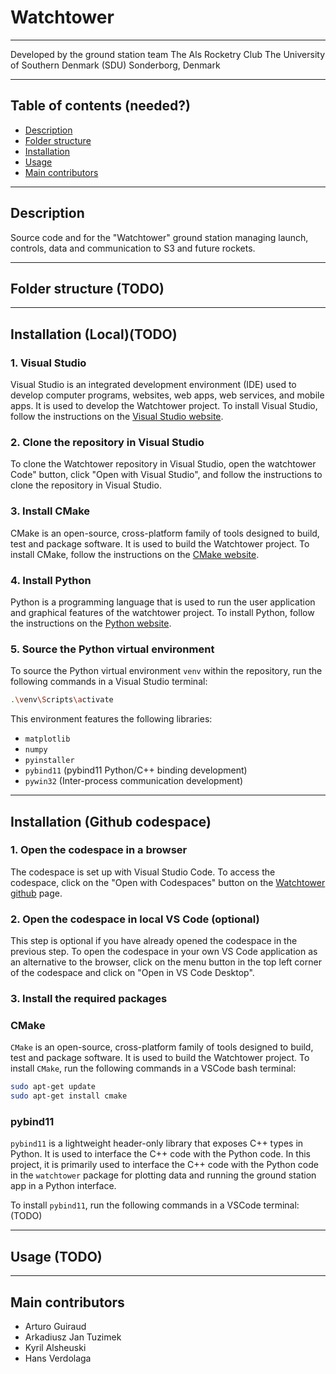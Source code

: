 # Watchtower
---

Developed by the ground station team
The Als Rocketry Club
The University of Southern Denmark (SDU)
Sonderborg, Denmark

---

## Table of contents (needed?)
- [Description](#description)
- [Folder structure](#folder-structure)
- [Installation](#installation)
- [Usage](#usage)
- [Main contributors](#main-contributors)

---

## Description
Source code and for the "Watchtower" ground station managing launch, controls, data and communication to S3 and future rockets.

---

## Folder structure (TODO)

---
## Installation (Local)(TODO)
### 1. Visual Studio
Visual Studio is an integrated development environment (IDE) used to develop computer programs, websites, web apps, web services, and mobile apps. It is used to develop the Watchtower project. To install Visual Studio, follow the instructions on the [Visual Studio website](https://visualstudio.microsoft.com/).

### 2. Clone the repository in Visual Studio
To clone the Watchtower repository in Visual Studio, open the watchtower Code" button, click "Open with Visual Studio", and follow the instructions to clone the repository in Visual Studio.

### 3. Install CMake
CMake is an open-source, cross-platform family of tools designed to build, test and package software. It is used to build the Watchtower project. To install CMake, follow the instructions on the [CMake website](https://cmake.org/).

### 4. Install Python
Python is a programming language that is used to run the user application and graphical features of the watchtower project. To install Python, follow the instructions on the [Python website](https://www.python.org/).

### 5. Source the Python virtual environment
To source the Python virtual environment `venv` within the repository, run the following commands in a Visual Studio terminal:

```bash
.\venv\Scripts\activate
```

This environment features the following libraries:
- `matplotlib`
- `numpy`
- `pyinstaller` 
- `pybind11` (pybind11 Python/C++ binding development)
- `pywin32` (Inter-process communication development)


--- 

## Installation (Github codespace)
### 1. Open the codespace in a browser
The codespace is set up with Visual Studio Code. To access the codespace, click on the "Open with Codespaces" button on the [Watchtower github](https://github.com/AlsRocketryClub/watchtower) page.

### 2. Open the codespace in local VS Code (optional)
This step is optional if you have already opened the codespace in the previous step. To open the codespace in your own VS Code application as an alternative to the browser, click on the menu button in the top left corner of the codespace and click on "Open in VS Code Desktop".

### 3. Install the required packages
### CMake
`CMake` is an open-source, cross-platform family of tools designed to build, test and package software. It is used to build the Watchtower project. To install `CMake`, run the following commands in a VSCode bash terminal:

```bash
sudo apt-get update
sudo apt-get install cmake
```

### pybind11
`pybind11` is a lightweight header-only library that exposes C++ types in Python. It is used to interface the C++ code with the Python code. In this project, it is primarily used to interface the C++ code with the Python code in the `watchtower` package for plotting data and running the ground station app in a Python interface.

To install `pybind11`, run the following commands in a VSCode terminal: (TODO)


---

## Usage (TODO)

---

## Main contributors
- Arturo Guiraud
- Arkadiusz Jan Tuzimek
- Kyril Alsheuski
- Hans Verdolaga
